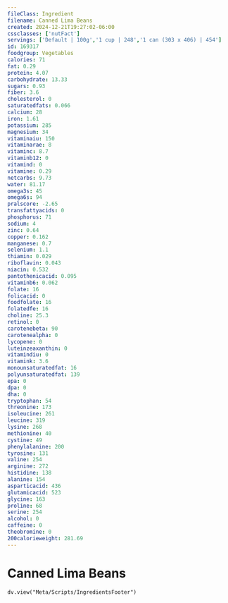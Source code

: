 ```yaml
---
fileClass: Ingredient
filename: Canned Lima Beans
created: 2024-12-21T19:27:02-06:00
cssclasses: ['nutFact']
servings: ['Default | 100g','1 cup | 248','1 can (303 x 406) | 454']
id: 169317
foodgroup: Vegetables
calories: 71
fat: 0.29
protein: 4.07
carbohydrate: 13.33
sugars: 0.93
fiber: 3.6
cholesterol: 0
saturatedfats: 0.066
calcium: 28
iron: 1.61
potassium: 285
magnesium: 34
vitaminaiu: 150
vitaminarae: 8
vitaminc: 8.7
vitaminb12: 0
vitamind: 0
vitamine: 0.29
netcarbs: 9.73
water: 81.17
omega3s: 45
omega6s: 94
pralscore: -2.65
transfattyacids: 0
phosphorus: 71
sodium: 4
zinc: 0.64
copper: 0.162
manganese: 0.7
selenium: 1.1
thiamin: 0.029
riboflavin: 0.043
niacin: 0.532
pantothenicacid: 0.095
vitaminb6: 0.062
folate: 16
folicacid: 0
foodfolate: 16
folatedfe: 16
choline: 25.3
retinol: 0
carotenebeta: 90
carotenealpha: 0
lycopene: 0
luteinzeaxanthin: 0
vitamindiu: 0
vitamink: 3.6
monounsaturatedfat: 16
polyunsaturatedfat: 139
epa: 0
dpa: 0
dha: 0
tryptophan: 54
threonine: 173
isoleucine: 261
leucine: 319
lysine: 268
methionine: 40
cystine: 49
phenylalanine: 200
tyrosine: 131
valine: 254
arginine: 272
histidine: 138
alanine: 154
asparticacid: 436
glutamicacid: 523
glycine: 163
proline: 68
serine: 254
alcohol: 0
caffeine: 0
theobromine: 0
200calorieweight: 281.69
---
```


# Canned Lima Beans

```dataviewjs
dv.view("Meta/Scripts/IngredientsFooter")
```